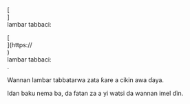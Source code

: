 [<br host>]<br action>lambar tabbaci:<br code>

[<br host>](https://<br host>)<br action>lambar tabbaci:<br code>.

Wannan lambar tabbatarwa zata ƙare a cikin awa ɗaya.

Idan baku nema ba, da fatan za a yi watsi da wannan imel ɗin.